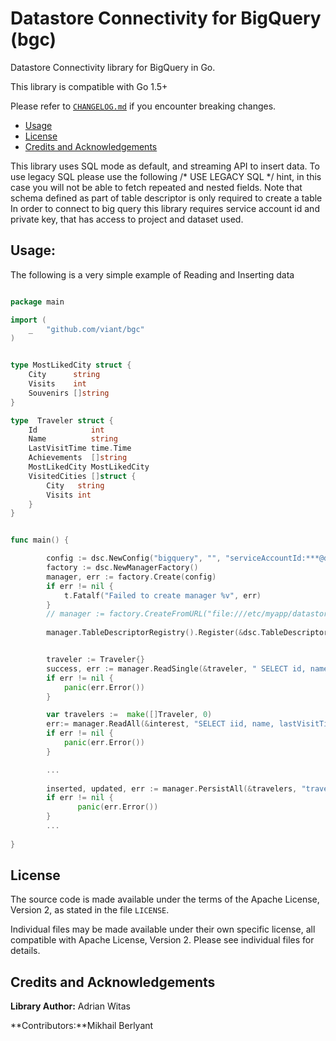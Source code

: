 # Datastore Connectivity for BigQuery (bgc)

Datastore Connectivity library for BigQuery in Go.

This library is compatible with Go 1.5+

Please refer to [`CHANGELOG.md`](CHANGELOG.md) if you encounter breaking changes.

- [Usage](#Usage)
- [License](#License)
- [Credits and Acknowledgements](#Credits-and-Acknowledgements)




This library uses SQL mode as default, and streaming API to insert data.
To use legacy SQL please use the following /* USE LEGACY SQL */ hint, in this case you will not be able to fetch repeated and nested fields.
Note that schema defined as part of table descriptor is only required to create a table 
In order to connect to big query this library requires service account id and private key, that has access to project and dataset used.


## Usage:

The following is a very simple example of Reading and Inserting data


```go

package main

import (
    _ 	"github.com/viant/bgc"
)


type MostLikedCity struct {
	City      string
	Visits    int
	Souvenirs []string
}

type  Traveler struct {
	Id            int
	Name          string
	LastVisitTime time.Time
	Achievements  []string
	MostLikedCity MostLikedCity
	VisitedCities []struct {
		City   string
		Visits int
	}
}


func main() {

		config := dsc.NewConfig("bigquery", "", "serviceAccountId:***@developer.gserviceaccount.com,privateKeyPath:/etc/test_service.pem,projectId:spheric-arcadia-98015,datasetId:MyDataset,dateFormat:yyyy-MM-dd hh:mm:ss z")
    	factory := dsc.NewManagerFactory()
    	manager, err := factory.Create(config)
    	if err != nil {
    		t.Fatalf("Failed to create manager %v", err)
    	}
    	// manager := factory.CreateFromURL("file:///etc/myapp/datastore.json")
    	
    	manager.TableDescriptorRegistry().Register(&dsc.TableDescriptor{Table:"travelers3", PkColumns:[]string{"id"}, SchemaUrl:"some_url"})


        traveler := Traveler{}
        success, err := manager.ReadSingle(&traveler, " SELECT id, name, lastVisitTime, visitedCities, achievements, mostLikedCity FROM travelers WHERE id = ?", []interface{}{4}, nil)
        if err != nil {
            panic(err.Error())
	    }

        var travelers :=  make([]Traveler, 0)
        err:= manager.ReadAll(&interest, "SELECT iid, name, lastVisitTime, visitedCities, achievements, mostLikedCity",nil, nil)
	    if err != nil {
            panic(err.Error())
	    }

        ...
   
        inserted, updated, err := manager.PersistAll(&travelers, "travelers", nil)
        if err != nil {
               panic(err.Error())
   	    }
        ...
        
}
```



<a name="License"></a>
## License

The source code is made available under the terms of the Apache License, Version 2, as stated in the file `LICENSE`.

Individual files may be made available under their own specific license,
all compatible with Apache License, Version 2. Please see individual files for details.


<a name="Credits-and-Acknowledgements"></a>

##  Credits and Acknowledgements

**Library Author:** Adrian Witas

**Contributors:**Mikhail Berlyant